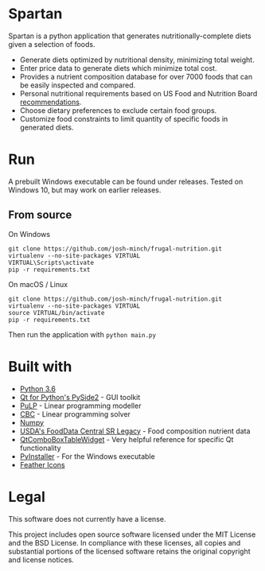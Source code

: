 # Spartan
Spartan is a python application that generates nutritionally-complete diets given a selection of foods.
* Generate diets optimized by nutritional density, minimizing total weight.
* Enter price data to generate diets which minimize total cost.
* Provides a nutrient composition database for over 7000 foods that can be easily inspected and compared.
* Personal nutritional requirements based on US Food and Nutrition Board [recommendations](https://ods.od.nih.gov/Health_Information/Dietary_Reference_Intakes.aspx).
* Choose dietary preferences to exclude certain food groups.
* Customize food constraints to limit quantity of specific foods in generated diets.

# Run
A prebuilt Windows executable can be found under releases. Tested on Windows 10, but may work on earlier releases.

## From source
On Windows
```shell
git clone https://github.com/josh-minch/frugal-nutrition.git
virtualenv --no-site-packages VIRTUAL
VIRTUAL\Scripts\activate
pip -r requirements.txt
```
On macOS / Linux
```shell
git clone https://github.com/josh-minch/frugal-nutrition.git
virtualenv --no-site-packages VIRTUAL
source VIRTUAL/bin/activate
pip -r requirements.txt

```
Then run the application with `python main.py`

# Built with
* [Python 3.6](https://www.python.org/downloads/)
* [Qt for Python's PySide2](https://www.qt.io/qt-for-python/) - GUI toolkit
* [PuLP](http://coin-or.github.io/pulp/) - Linear programming modeller
* [CBC](https://github.com/coin-or/Cbc) -  Linear programming solver
* [Numpy](https://numpy.org/)
* [USDA's FoodData Central SR Legacy](https://fdc.nal.usda.gov/) - Food composition nutrient data
* [QtComboBoxTableWidget](https://github.com/pierrebai/QtComboBoxTableWidget) - Very helpful reference for specific Qt functionality
* [PyInstaller](https://www.pyinstaller.org/) - For the Windows executable
* [Feather Icons](https://feathericons.com/)

# Legal
This software does not currently have a license.

This project includes open source software licensed under the MIT License and the BSD License. In compliance with these licenses, all copies and substantial portions of the licensed software retains the original copyright and license notices.